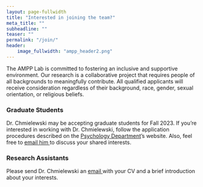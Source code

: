 ```yaml
---
layout: page-fullwidth
title: "Interested in joining the team?"
meta_title: ""
subheadline: ""
teaser: ""
permalink: "/join/"
header:
    image_fullwidth: "ampp_header2.png"
---
```


The AMPP Lab is committed to fostering an inclusive and supportive environment. Our research is a collaborative project that requires people of all backgrounds to meaningfully contribute. All qualified applicants will receive consideration regardless of their background, race, gender, sexual orientation, or religious beliefs. 

<h3>Graduate Students</h3>
Dr. Chmielewski may be accepting graduate students for Fall 2023. If you’re interested in working with Dr. Chmielewski, follow the application procedures described on the <a href="https://www.smu.edu/Dedman/Academics/Departments/Psychology/Graduate/ClinicalPsych">Psychology Department</a>’s website. Also, feel free to <a href="mailto:mchmielewski@mail.smu.edu"> email him </a> to discuss your shared interests.

<h3>Research Assistants</h3>
Please send Dr. Chmielewski an <a href="mailto:mchmielewski@mail.smu.edu"> email </a> with your CV and a brief introduction about your interests. 
